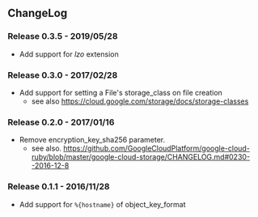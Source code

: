 ## ChangeLog

### Release 0.3.5 - 2019/05/28

- Add support for *lzo* extension

### Release 0.3.0 - 2017/02/28

- Add support for setting a File's storage_class on file creation
  - see also https://cloud.google.com/storage/docs/storage-classes

### Release 0.2.0 - 2017/01/16

- Remove encryption_key_sha256 parameter.
  - see also. https://github.com/GoogleCloudPlatform/google-cloud-ruby/blob/master/google-cloud-storage/CHANGELOG.md#0230--2016-12-8

### Release 0.1.1 - 2016/11/28

- Add support for `%{hostname}` of object_key_format
